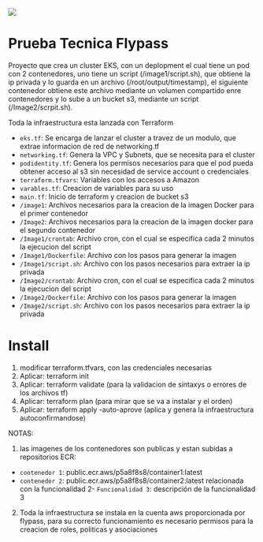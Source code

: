 <p align="left">
<img src="https://img.shields.io/badge/STATUS-EN%20DESAROLLO-green">
</p>

# Prueba Tecnica Flypass

Proyecto que crea un cluster EKS, con un deplopment el cual tiene un pod con 2 contenedores, uno tiene un script (/image1/script.sh), que obtiene la ip privada y lo guarda en un archivo (/root/output/timestamp), el siguiente contenedor obtiene este archivo mediante un volumen compartido enre contenedores y lo sube a un bucket s3, mediante un script (/Image2/scrpit.sh).

Toda la infraestructura esta lanzada con Terraform

- `eks.tf`: Se encarga de lanzar el cluster a travez de un modulo, que extrae informacion de red de networking.tf
- `networking.tf`: Genera la VPC y Subnets, que se necesita para el cluster
- `podidentity.tf`: Genera los permisos necesarios para que el pod pueda obtener acceso al s3 sin necesidad de service account o credenciales
- `terraform.tfvars`: Variables con los accesos a Amazon
- `varables.tf`: Creacion de variables para su uso
- `main.tf`: Inicio de terraform y creacion de bucket s3
- `/image1`: Archivos necesarios para la creacion de la imagen Docker para el primer contenedor
- `/Image2`: Archivos necesarios para la creacion de la imagen docker para el segundo contenedor
- `/Image1/crontab`: Archivo cron, con el cual se especifica cada 2 minutos la ejecucion del script
- `/Image1/Dockerfile`: Archivo con los pasos para generar la imagen
- `/Image1/script.sh`: Archivo con los pasos necesarios para extraer la ip privada
- `/Image2/crontab`: Archivo cron, con el cual se especifica cada 2 minutos la ejecucion del script
- `/Image2/Dockerfile`: Archivo con los pasos para generar la imagen
- `/Image2/script.sh`: Archivo con los pasos necesarios para extraer la ip privada

# Install
1. modificar terraform.tfvars, con las credenciales necesarias
2. Aplicar: terraform init
3. Aplicar: terraform validate (para la validacion de sintaxys o errores de los archivos tf)
4. Aplicar: terraform plan (para mirar que se va a instalar y el orden)
5. Aplicar: terraform apply -auto-aprove (aplica y genera la infraestructura autoconfirmandose)

NOTAS: 
1. las imagenes de los contenedores son publicas y estan subidas a repositorios ECR:
- `contenedor 1`: public.ecr.aws/p5a8f8s8/container1:latest
- `contenedor 2`: public.ecr.aws/p5a8f8s8/container2:latest
relacionada con la funcionalidad 2- `Funcionalidad 3`: descripción de la funcionalidad 3
2. Toda la infraestructura se instala en la cuenta aws proporcionada por flypass, para su correcto funcionamiento es necesario permisos para la creacion de roles, politicas y asociaciones
